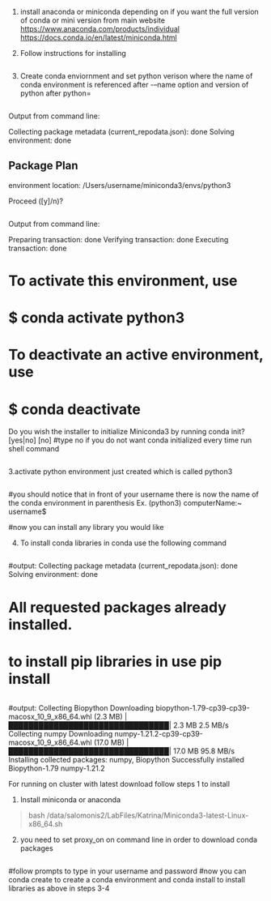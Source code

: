

1. install anaconda or miniconda depending on if you want the full version of conda or mini version from main website
https://www.anaconda.com/products/individual
https://docs.conda.io/en/latest/miniconda.html

2. Follow instructions for installing
```bash bash Miniconda3-latest-Linux-x86_64.sh
```

3. Create conda enviornment and set python verison where the name of conda environment is referenced after -–name option and version of python after python=

```bash conda create --name python3 python=3
```


Output from command line:

Collecting package metadata (current_repodata.json): done
Solving environment: done

## Package Plan ##

  environment location: /Users/username/miniconda3/envs/python3



Proceed ([y]/n)?

```bash y
```


Output from command line:

Preparing transaction: done
Verifying transaction: done
Executing transaction: done


#
# To activate this environment, use
#
#     $ conda activate python3
#
# To deactivate an active environment, use
#
#     $ conda deactivate

Do you wish the installer to initialize Miniconda3
by running conda init? [yes|no]
[no]
#type no if you do not want conda initialized every time run shell command
```bash no
```

3.activate python environment just created which is called python3
```bash conda activate python3
```

#you should notice that in front of your username there is now the name of the conda environment in parenthesis
Ex. (python3) computerName:~ username$


#now you can install any library you would like

4. To install conda libraries in conda use the following command
```bash conda install pip
```
#output:
Collecting package metadata (current_repodata.json): done
Solving environment: done

# All requested packages already installed.







# to install pip libraries in use pip install
```bash pip install Biopython
```

#output:
Collecting Biopython
  Downloading biopython-1.79-cp39-cp39-macosx_10_9_x86_64.whl (2.3 MB)
     |████████████████████████████████| 2.3 MB 2.5 MB/s
Collecting numpy
  Downloading numpy-1.21.2-cp39-cp39-macosx_10_9_x86_64.whl (17.0 MB)
     |████████████████████████████████| 17.0 MB 95.8 MB/s
Installing collected packages: numpy, Biopython
Successfully installed Biopython-1.79 numpy-1.21.2




For running on cluster with latest download follow steps 1 to install
1. Install miniconda or anaconda
>bash /data/salomonis2/LabFiles/Katrina/Miniconda3-latest-Linux-x86_64.sh


2. you need to set proxy_on on command line in order to download conda packages

```bash proxy_on
```
#follow prompts to type in your username and password
#now you can conda create to create a conda environment and conda install to install libraries as above in steps 3-4
